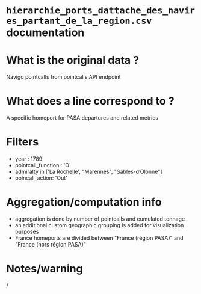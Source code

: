 
`hierarchie_ports_dattache_des_navires_partant_de_la_region.csv` documentation
===

# What is the original data ? 

Navigo pointcalls from pointcalls API endpoint

# What does a line correspond to ?

A specific homeport for PASA departures and related metrics

# Filters

- year : 1789
- pointcall_function : 'O'
- admiralty in ['La Rochelle', "Marennes", "Sables-d’Olonne"]
- poincall_action: 'Out'

# Aggregation/computation info

- aggregation is done by number of pointcalls and cumulated tonnage
- an additional custom geographic grouping is added for visualization purposes
- France homeports are divided between "France (région PASA)" and "France (hors région PASA)"

# Notes/warning

/
